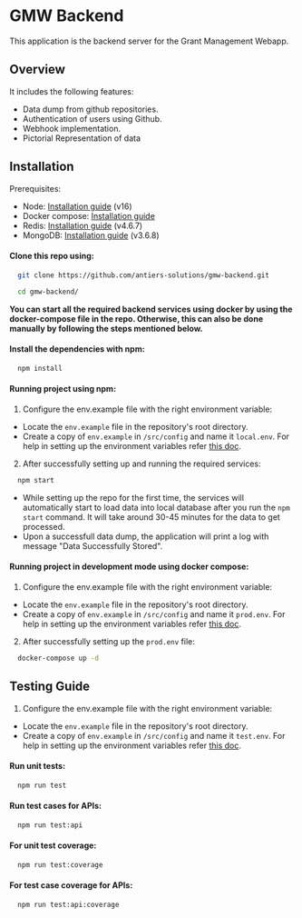 # GMW Backend

This application is the backend server for the Grant Management Webapp.

## Overview

It includes the following features:

- Data dump from github repositories.
- Authentication of users using Github.
- Webhook implementation.
- Pictorial Representation of data

## Installation

Prerequisites:

- Node: [Installation guide](https://nodejs.org/en/download) (v16)
- Docker compose: [Installation guide](https://docs.docker.com/compose/install/)
- Redis: [Installation guide](https://redis.io/docs/getting-started/) (v4.6.7)
- MongoDB: [Installation guide](https://www.mongodb.com/docs/manual/installation/) (v3.6.8)

#### Clone this repo using:
```bash
  git clone https://github.com/antiers-solutions/gmw-backend.git
```
```bash
  cd gmw-backend/
``` 
**You can start all the required backend services using docker by using the docker-compose file in the repo. Otherwise, this can also be done manually by following the steps mentioned below.** 
#### Install the dependencies with npm:

```bash
  npm install
```
#### Running project using npm:

1. Configure the env.example file with the right environment variable:
- Locate the `env.example` file in the repository's root directory.
- Create a copy of `env.example` in `/src/config` and name it `local.env`.
For help in setting up the environment variables refer [this doc](https://github.com/antiers-solutions/gmw-backend/blob/updated/docs/configuration.md).

2. After successfully setting up and running the required services:

```bash
  npm start 
```
- While setting up the repo for the first time, the services will automatically start to load data into local database after you run the `npm start` command. It will take around 30-45 minutes for the data to get processed.
- Upon a successfull data dump, the application will print a log with message "Data Successfully Stored".

#### Running project in development mode using docker compose:
1. Configure the env.example file with the right environment variable:
- Locate the `env.example` file in the repository's root directory.
- Create a copy of `env.example` in `/src/config` and name it `prod.env`.
For help in setting up the environment variables refer [this doc](https://github.com/antiers-solutions/gmw-backend/blob/updated/docs/configuration.md).

2. After successfully setting up the `prod.env` file:
```bash
  docker-compose up -d
```

## Testing Guide
1. Configure the env.example file with the right environment variable:
- Locate the `env.example` file in the repository's root directory.
- Create a copy of `env.example` in `/src/config` and name it `test.env`.
For help in setting up the environment variables refer [this doc](https://github.com/antiers-solutions/gmw-backend/blob/updated/docs/configuration.md).
#### Run unit tests:
```bash
  npm run test 
```
#### Run test cases for APIs:
```bash
  npm run test:api
```
#### For unit test coverage:
```bash
  npm run test:coverage
```
#### For test case coverage for APIs:
```bash
  npm run test:api:coverage
```